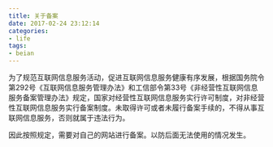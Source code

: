 ```yaml
---
title: 关于备案
date: 2017-02-24 23:12:14
categories:
- life
tags:
- beian
---
```


为了规范互联网信息服务活动，促进互联网信息服务健康有序发展，根据国务院令第292号《互联网信息服务管理办法》和工信部令第33号《非经营性互联网信息服务备案管理办法》规定，国家对经营性互联网信息服务实行许可制度，对非经营性互联网信息服务实行备案制度。未取得许可或者未履行备案手续的，不得从事互联网信息服务，否则就属于违法行为。

<!--more-->

因此按照规定，需要对自己的网站进行备案。以防后面无法使用的情况发生。
